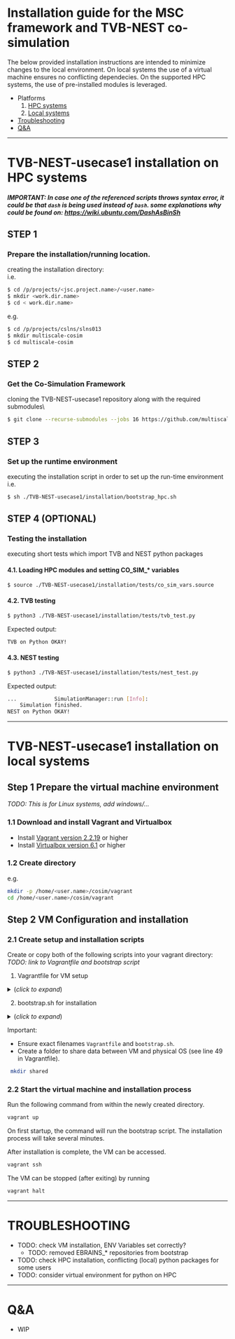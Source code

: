 # Installation guide for the MSC framework and TVB-NEST co-simulation

The below provided installation instructions are intended to minimize changes to the local environment. On local systems the use of a virtual machine ensures no conflicting dependecies. On the supported HPC systems, the use of pre-installed modules is leveraged.

* Platforms
  1. [HPC systems](#TVB-NEST-usecase1-installation-on-HPC-systems)
  2. [Local systems](#TVB-NEST-usecase1-installation-on-local-systems)
* [Troubleshooting](#Troubleshooting)
* [Q&A](#Q&A)

---

# TVB-NEST-usecase1 installation on HPC systems

##### IMPORTANT: In case one of the referenced scripts throws syntax error, it could be that `dash` is being used instead of `bash`. some explanations why could be found on: https://wiki.ubuntu.com/DashAsBinSh

## STEP 1
### Prepare the installation/running location.
creating the installation directory:\
i.e.
 ``` sh
$ cd /p/projects/<jsc.project.name>/<user.name>
$ mkdir <work.dir.name>
$ cd < work.dir.name>
```
e.g.
``` sh
$ cd /p/projects/cslns/slns013
$ mkdir multiscale-cosim
$ cd multiscale-cosim
```

## STEP 2
### Get the Co-Simulation Framework
cloning the TVB-NEST-usecase1 repository along with the required submodules\
``` sh
$ git clone --recurse-submodules --jobs 16 https://github.com/multiscale-cosim/TVB-NEST-usecase1.git
```

## STEP 3
### Set up the runtime environment
executing the installation script in order to set up the run-time environment\
i.e.
``` sh
$ sh ./TVB-NEST-usecase1/installation/bootstrap_hpc.sh
```

## STEP 4 (OPTIONAL)
### Testing the installation 
executing short tests which import TVB and NEST python packages
#### 4.1. Loading HPC modules and setting CO_SIM_* variables
``` sh
$ source ./TVB-NEST-usecase1/installation/tests/co_sim_vars.source
```

#### 4.2. TVB testing
``` sh
$ python3 ./TVB-NEST-usecase1/installation/tests/tvb_test.py
```
Expected output:
``` sh
TVB on Python OKAY!
```

#### 4.3. NEST testing
``` sh
$ python3 ./TVB-NEST-usecase1/installation/tests/nest_test.py
```
Expected output:
``` sh
...            SimulationManager::run [Info]:
    Simulation finished.
NEST on Python OKAY!
```

---

# TVB-NEST-usecase1 installation on local systems

## Step 1 Prepare the virtual machine environment
*TODO: This is for Linux systems, add windows/...*
### 1.1 Download and install Vagrant and Virtualbox
- Install [Vagrant version 2.2.19](https://www.vagrantup.com/) or higher
- Install [Virtualbox version 6.1](https://www.virtualbox.org/) or higher

### 1.2 Create directory
e.g.
``` sh
mkdir -p /home/<user.name>/cosim/vagrant
cd /home/<user.name>/cosim/vagrant
```

## Step 2 VM Configuration and installation
### 2.1 Create setup and installation scripts
Create or copy both of the following scripts into your vagrant directory:\
*TODO: link to Vagrantfile and bootstrap script*

  1. Vagrantfile for VM setup
<details>
  <summary>(<i>click to expand</i>) </summary>
  
  ``` sh
  # -*- mode: ruby -*-
  # vi: set ft=ruby :

  # All Vagrant configuration is done below. The "2" in Vagrant.configure
  # configures the configuration version (we support older styles for
  # backwards compatibility). Please don't change it unless you know what
  # you're doing.
  Vagrant.configure("2") do |config|
    # The most common configuration options are documented and commented below.
    # For a complete reference, please see the online documentation at
    # https://docs.vagrantup.com.

    # Every Vagrant development environment requires a box. You can search for
    # boxes at https://vagrantcloud.com/search.
    config.vm.box = "ubuntu/focal64"

    # vagrant ouput name on console (during installation)
    config.vm.define "cosim_ubuntu_vm"

    # Disable automatic box update checking. If you disable this, then
    # boxes will only be checked for updates when the user runs
    # `vagrant box outdated`. This is not recommended.
    # config.vm.box_check_update = false

    # Create a forwarded port mapping which allows access to a specific port
    # within the machine from a port on the host machine. In the example below,
    # accessing "localhost:8080" will access port 80 on the guest machine.
    # NOTE: This will enable public access to the opened port
    # config.vm.network "forwarded_port", guest: 80, host: 8080

    # NEST Server (v3.4) / NEST Module of Insite (v2)
    config.vm.network "forwarded_port", guest: 5000, host: 52425
    # NEST Desktop (v3.2)
    config.vm.network "forwarded_port", guest: 54286, host: 54286
    # Access Node of Insite (v2)
    config.vm.network "forwarded_port", guest: 8080, host: 52056
    # CoSim Server (v0.1)
    config.vm.network "forwarded_port", guest: 52428, host: 52428

    # Create a forwarded port mapping which allows access to a specific port
    # within the machine from a port on the host machine and only allow access
    # via 127.0.0.1 to disable public access
    # config.vm.network "forwarded_port", guest: 80, host: 8080, host_ip: "127.0.0.1"

    # Create a private network, which allows host-only access to the machine
    # using a specific IP.
    # config.vm.network "private_network", ip: "192.168.33.10"

    # Create a public network, which generally matched to bridged network.
    # Bridged networks make the machine appear as another physical device on
    # your network.
    # config.vm.network "public_network"

    # Share an additional folder to the guest VM. The first argument is
    # the path on the host to the actual folder. The second argument is
    # the path on the guest to mount the folder. And the optional third
    # argument is a set of non-required options.
    config.vm.synced_folder "./shared", "/home/vagrant/shared_data"

    # Provider-specific configuration so you can fine-tune various
    # backing providers for Vagrant. These expose provider-specific options.
    # Example for VirtualBox:
    #
    config.vm.provider "virtualbox" do |vb|
      # Display the VirtualBox GUI when booting the machine
      vb.gui = false
      # name of the VirtualBox GUI
      vb.name = "cosim_ubuntu_gui"

      # Customize the amount of memory on the VM:
      vb.memory = "8192"

      #number of cpus
      vb.cpus = "8"
    end
    #
    # View the documentation for the provider you are using for more
    # information on available options.

    # Enable provisioning with a shell script. Additional provisioners such as
    # Ansible, Chef, Docker, Puppet and Salt are also available. Please see the
    # documentation for more information about their specific syntax and use.
    # config.vm.provision "shell", inline: <<-SHELL
    #   apt-get update
    #   apt-get install -y apache2
    # SHELL
    config.vm.provision "shell", path: "bootstrap.sh"
   end
  ```
 </details>
 
   2. bootstrap.sh for installation
 <details>
  <summary>(<i>click to expand</i>)</summary>
  
  ``` sh
# ------------------------------------------------------------------------------
#  Copyright 2020 Forschungszentrum Jülich GmbH and Aix-Marseille Université
# "Licensed to the Apache Software Foundation (ASF) under one or more contributor
#  license agreements; and to You under the Apache License, Version 2.0. "
#
# Forschungszentrum Jülich
#  Institute: Institute for Advanced Simulation (IAS)
#    Section: Jülich Supercomputing Centre (JSC)
#   Division: High Performance Computing in Neuroscience
# Laboratory: Simulation Laboratory Neuroscience
#       Team: Multi-scale Simulation and Design
#
# ------------------------------------------------------------------------------
#
# This research was supported by the EBRAINS research infrastructure, 
# funded from the European Union’s Horizon 2020 Framework Programme for Research and Innovation
# under the Specific Grant Agreement No. 785907 (Human Brain Project SGA2) 
# and No. 945539 (Human Brain Project SGA3).
#

############################
### PACKAGE INSTALLATION ###
############################
# TODO: check versions -- specify versions
apt-get update
apt upgrade
apt-get install build-essential
# -> gcc-9,g++-9: 9.3.0-17ubuntu1~20.04
# -> make: 4.2.1-1.2
apt-get install -y doxygen # 1.8.17-0ubuntu2
apt-get install -y git
apt-get install -y emacs
# NOTE: python 3.8.10-0ubuntu1~20.04.2 is preinstalled
apt-get install -y python3-pip
apt-get install -y python3-all-dev
apt-get install -y python3.8-venv
apt-get install -y cmake # 3.16.3-1ubuntu1
# NOTE: ltdl, readline, boost, gsl (for nest)
apt-get install -y libltdl-dev
apt-get install -y libreadline-dev
apt-get install -y libboost-all-dev
apt-get install -y libgsl-dev

apt-get install -y mpich # 3.3.2-2build1

# TODO: temporary solution:
# both openmpi and mpich were installed and openmpi had higher priority.
# one way to change the default of mpicc and mpirun/mpiexec is to change the alternative:
echo "1" | update-alternatives --config mpi # --> choose mpich
echo "1" | update-alternatives --config mpirun # --> choose mpich

#######################
### PYTHON PACKAGES ###
#######################
pip3 install numba
pip3 install requests
pip3 install wheel
pip3 install cython
#pip3 install numpy # numpy-1.21.x as numba dependecy
pip3 install scipy
pip3 install mpi4py # mpi4py-3.1.3
pip3 install pillow
pip3 install nose
pip3 install elephant # +neo, +quantities dependency
pip3 install matplotlib # for PyNEST
# pip3 install IPython # for PyNEST 

# install ZeroMQ
pip3 install pyzmq

#################
### GIT SETUP ###
#################
ssh-keyscan github.com >> /home/vagrant/.ssh/known_hosts
# create repository directoriy for later...
mkdir /home/vagrant/multiscale-cosim-repos
cd /home/vagrant/multiscale-cosim-repos

#####################################
### TEMPLATE/USECASE REPOSITORIES ###
#####################################
# Template -- integration test and simplest example:
git clone --recurse-submodules https://github.com/sontheimer/ModularScience-Cosim-Template.git
# Usecase Development -- usecase repositoris created from template
git clone --recurse-submodules https://github.com/sontheimer/TVB-NEST-usecase1.git

#########################
### NEST INSTALLATION ###
#########################
# Dependencies for NEST Server
pip3 install flask
pip3 install flask-cors
pip3 install RestrictedPython
pip3 install gunicorn
# Dependencies for NEST Server MPI
pip3 install docopt
pip3 install mpi4py
# Install NEST Desktop
pip install nest-desktop

mkdir /home/vagrant/nest-simulator-build/
cd /home/vagrant/nest-simulator-build/

cmake -DCMAKE_INSTALL_PREFIX:PATH=/home/vagrant/nest_installed/ /home/vagrant/multiscale-cosim-repos/TVB-NEST-usecase1/nest-simulator/ \
-Dwith-mpi=ON \
-Dwith-openmp=ON \
-Dwith-readline=ON \
-Dwith-ltdl=ON \
-Dcythonize-pynest=ON \
-DPYTHON_EXECUTABLE=/usr/bin/python3.8 \
-DPYTHON_INCLUDE_DIR=/usr/include/python3.8 \
-DPYTHON_LIBRARY=/usr/lib/x86_64-linux-gnu/libpython3.8.so

# number of processes can be increased, note: memory on the VM should be increased accordingly to avoid crashes
# Environment variable: $(nproc)
make -j 8
make install
# make installcheck 
# default: Error: PyNEST testing requested, but 'pytest' cannot be run.
# default: Testing also requires the 'pytest-xdist' and 'pytest-timeout' extensions.
# set environment variables
echo 'source /home/vagrant/nest_installed/bin/nest_vars.sh' >> ~/.bashrc 
echo -e "\e[1;34mINFO -- NEST INSTALLATION COMPLETE!"

########################
### TVB INSTALLATION ###
########################
# required python packages already installed
pip3 install tvb-data==2.0 tvb-gdist==2.1.0 tvb-library==2.2 tvb-contrib==2.2
echo -e "\e[1;34mINFO -- TVB INSTALLATION COMPLETE!"

#########################
### ENVIRONMENT SETUP ###
#########################
#set rights to execute git commands
chmod -R 777 /home/vagrant/multiscale-cosim-repos
echo 'export CO_SIM_ROOT_PATH=/home/vagrant/multiscale-cosim-repos' >> ~/.bashrc
echo 'export CO_SIM_MODULES_ROOT_PATH=${CO_SIM_ROOT_PATH}' >> ~/.bashrc
echo 'export CO_SIM_USE_CASE_ROOT_PATH=${CO_SIM_ROOT_PATH}/TVB-NEST-usecase1' >> ~/.bashrc

###############
### CLEANUP ###
###############
# nest
rm -r /home/vagrant/nest-simulator-build/
# ...

# setup complete message:
echo -e "\e[1;34mINFO -- BASIC SETUP COMPLETE!"
echo -e "\e[1;34mINFO -- Please configure your personal git account to complete the setup of the development environment!"

  ```
</details>

Important: 
- Ensure exact filenames `Vagrantfile` and `bootstrap.sh`.
- Create a folder to share data between VM and physical OS (see line 49 in Vagrantfile).
``` sh
 mkdir shared
```

### 2.2 Start the virtual machine and installation process
Run the following command from within the newly created directory.
``` sh
vagrant up
```
On first startup, the command will run the bootstrap script. The installation process will take several minutes.

After installation is complete, the VM can be accessed. 
``` sh
vagrant ssh
```
The VM can be stopped (after exiting) by running
``` sh
vagrant halt
```


---

# TROUBLESHOOTING
* TODO: check VM installation, ENV Variables set correctly?
    * TODO: removed EBRAINS_* repositories from bootstrap 
* TODO: check HPC installation, conflicting (local) python packages for some users
* TODO: consider virtual environment for python on HPC

---

# Q&A
* WIP
